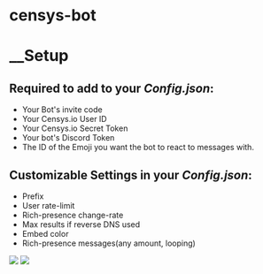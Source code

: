 # censys-bot

# __Setup

## Required to add to your *Config.json*:
+ Your Bot's invite code
+ Your Censys.io User ID
+ Your Censys.io Secret Token
+ Your bot's Discord Token
+ The ID of the Emoji you want the bot to react to messages with.

## Customizable Settings in your *Config.json*:
+ Prefix
+ User rate-limit
+ Rich-presence change-rate
+ Max results if reverse DNS used
+ Embed color
+ Rich-presence messages(any amount, looping)


![](https://cdn.discordapp.com/attachments/662081597171826739/762201037896679444/unknown.png)
![](https://cdn.discordapp.com/attachments/663456836581720086/762218780381544448/unknown.png)
